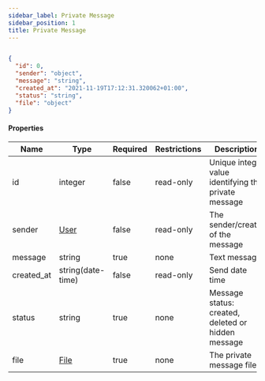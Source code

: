 ```yaml
---
sidebar_label: Private Message
sidebar_position: 1
title: Private Message
---
```


```json

{
  "id": 0,
  "sender": "object",
  "message": "string",
  "created_at": "2021-11-19T17:12:31.320062+01:00",
  "status": "string",
  "file": "object"
}

```

#### Properties

|Name|Type|Required|Restrictions|Description|
|---|---|---|---|---|
|id|integer|false|read-only|Unique integer value identifying the private message|
|sender|[User](/docs/apireference/v2/schemas/user)|false|read-only|The sender/creator of the message|
|message|string|true|none|Text message|
|created_at|string(date-time)|false|read-only|Send date time|
|status|string|true|none|Message status: created, deleted or hidden message|
|file|[File](/docs/apireference/v2/schemas/file)|true|none|The private message file|